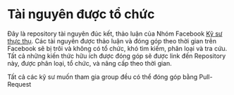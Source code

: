 # Tài nguyên được tổ chức
Đây là repository tài nguyên đúc kết, thảo luận của Nhóm Facebook [Kỹ sư thực thụ](https://www.facebook.com/groups/kysuthucthu). Các tài nguyên được thảo luận và đóng góp theo thời gian trên Facebook sẽ bị trôi và không có tổ chức, khó tìm kiếm, phân loại và tra cứu.
Tất cả những kiến thức hữu ích được đóng góp sẽ được link đến Repository này, được phân loại, tổ chức, và nâng cấp theo thời gian.

Tất cả các kỹ sư muốn tham gia group đều có thể đóng góp bằng Pull-Request